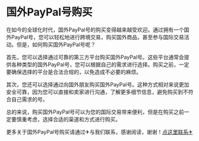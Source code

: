 # 国外PayPal号购买

在如今的全球化时代，国外PayPal号的购买变得越来越受欢迎。通过拥有一个国外PayPal号，您可以轻松地进行跨境交易，购买国外商品，甚至参与国际交易活动。但是，如何购买国外PayPal号呢？

首先，您可以选择通过可靠的第三方平台购买国外PayPal号。这些平台通常会提供各种类型的国外PayPal号，您可以根据自己的需求进行选择。购买之前，一定要确保选择的平台是合法合规的，以免造成不必要的麻烦。

其次，您还可以选择通过向国外朋友购买国外PayPal号。这种方式相对来说更加安全可靠，因为您可以直接和卖家进行沟通，了解更多细节信息，避免购买到不符合自己需求的号。

总的来说，购买国外PayPal号可以为您的国际交易带来便利，但是在购买之前一定要慎重考虑，选择合适的渠道和方式进行购买。

更多关于国外PayPal号购买请通过✈与我们联系，感谢阅读，谢谢！[点这里联系✈](https://ww.k02.cc)
